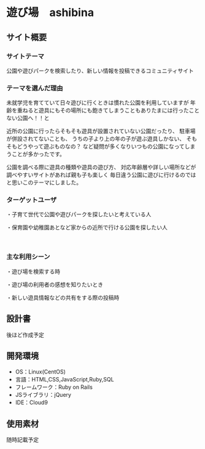# 遊び場　ashibina

## サイト概要

### サイトテーマ
公園や遊びパークを検索したり、新しい情報を投稿できるコミュニティサイト
​
### テーマを選んだ理由
未就学児を育てていて日々遊びに行くときは慣れた公園を利用していますが
年齢を重ねると遊具にもその場所にも飽きてしまうこともありたまには行ったことない公園へ！！と

近所の公園に行ったらそもそも遊具が設置されていない公園だったり、
駐車場が併設されてないことも、
うちの子より上の年の子が遊ぶ遊具しかない、
そもそもどうやって遊ぶものなの？
など疑問が多くなりいつもの公園になってしまうことが多かったです。

公園を調べる際に遊具の種類や遊具の遊び方、
対応年齢層や詳しい場所などが
調べやすいサイトがあれば親も子も楽しく
毎日違う公園に遊びに行けるのではと思いこのテーマにしました。
​
### ターゲットユーザ
・子育て世代で公園や遊びパークを探したいと考えている人

・保育園や幼稚園あとなど家からの近所で行ける公園を探したい人


​
### 主な利用シーン
・遊び場を検索する時

・遊び場の利用者の感想を知りたいとき

・新しい遊具情報などの共有をする際の投稿時
​
## 設計書
後ほど作成予定
​
## 開発環境
- OS：Linux(CentOS)
- 言語：HTML,CSS,JavaScript,Ruby,SQL
- フレームワーク：Ruby on Rails
- JSライブラリ：jQuery
- IDE：Cloud9
​
## 使用素材
随時記載予定